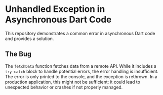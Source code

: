 # Unhandled Exception in Asynchronous Dart Code

This repository demonstrates a common error in asynchronous Dart code and provides a solution.

## The Bug
The `fetchData` function fetches data from a remote API.  While it includes a `try-catch` block to handle potential errors, the error handling is insufficient. The error is only printed to the console, and the exception is rethrown.  In a production application, this might not be sufficient; it could lead to unexpected behavior or crashes if not properly managed.